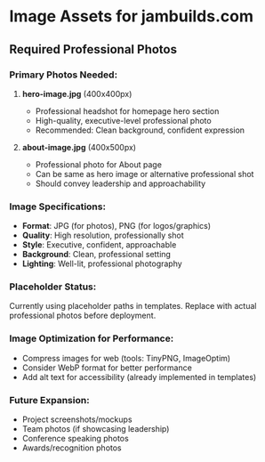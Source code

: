 # Image Assets for jambuilds.com

## Required Professional Photos

### Primary Photos Needed:
1. **hero-image.jpg** (400x400px)
   - Professional headshot for homepage hero section
   - High-quality, executive-level professional photo
   - Recommended: Clean background, confident expression

2. **about-image.jpg** (400x500px)
   - Professional photo for About page
   - Can be same as hero image or alternative professional shot
   - Should convey leadership and approachability

### Image Specifications:
- **Format**: JPG (for photos), PNG (for logos/graphics)
- **Quality**: High resolution, professionally shot
- **Style**: Executive, confident, approachable
- **Background**: Clean, professional setting
- **Lighting**: Well-lit, professional photography

### Placeholder Status:
Currently using placeholder paths in templates. Replace with actual professional photos before deployment.

### Image Optimization for Performance:
- Compress images for web (tools: TinyPNG, ImageOptim)
- Consider WebP format for better performance
- Add alt text for accessibility (already implemented in templates)

### Future Expansion:
- Project screenshots/mockups
- Team photos (if showcasing leadership)
- Conference speaking photos
- Awards/recognition photos